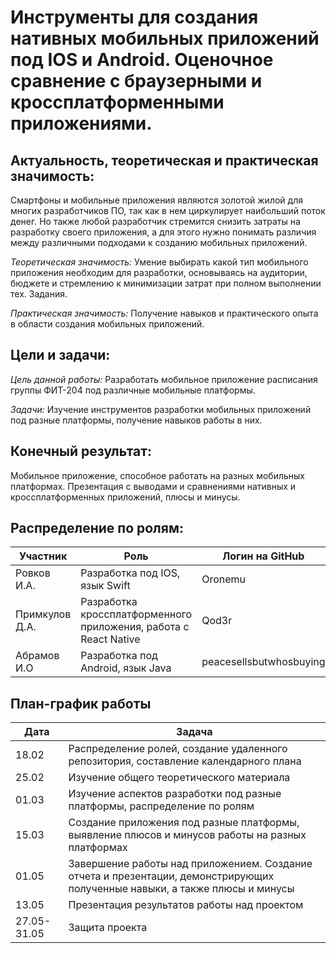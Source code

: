 # Инструменты для создания нативных мобильных приложений под IOS и Android. Оценочное сравнение с браузерными и кроссплатформенными приложениями.

## Актуальность, теоретическая и практическая значимость:
Смартфоны и мобильные приложения являются золотой жилой для многих разработчиков ПО, так как в нем циркулирует наибольший поток денег. 
Но также любой разработчик стремится снизить затраты на разработку своего приложения, а для этого нужно понимать различия между различными 
подходами к созданию мобильных приложений.

*Теоретическая значимость:* Умение выбирать какой тип мобильного приложения необходим для разработки, основываясь на аудитории, бюджете
и стремлению к минимизации затрат при полном выполнении тех. Задания.

*Практическая значимость:* Получение навыков и практического опыта в области создания мобильных приложений. 

## Цели и задачи:

*Цель данной работы:* Разработать мобильное приложение расписания группы ФИТ-204 под различные мобильные платформы.

*Задачи:* Изучение инструментов разработки мобильных приложений под разные платформы, получение навыков работы в них.

## Конечный результат:
Мобильное приложение, способное работать на разных мобильных платформах. Презентация с выводами и сравнениями нативных и кроссплатформенных приложений, плюсы и минусы.

## Распределение по ролям:

| Участник          | Роль                                                              | Логин на GitHub         |
|-------------------|-------------------------------------------------------------------|-------------------------|
| Ровков И.А.       | Разработка под IOS, язык Swift                                    | Oronemu                 |
| Примкулов Д.А.    | Разработка кроссплатформенного приложения, работа с React Native  | Qod3r                   |
| Абрамов И.О       | Разработка под Android, язык Java                                 | peacesellsbutwhosbuying |

## План-график работы

| Дата                 | Задача                                                                                                                      |
|----------------------|-----------------------------------------------------------------------------------------------------------------------------|
| 18.02                | Распределение ролей, создание удаленного репозитория, составление календарного плана                                        |
| 25.02                | Изучение общего теоретического материала                                                                                    |
| 01.03                | Изучение аспектов разработки под разные платформы, распределение по ролям                                                   |
| 15.03                | Создание приложения под разные платформы, выявление плюсов и минусов работы на разных платформах                            |
| 01.05                | Завершение работы над приложением. Создание отчета и презентации, демонстрирующих полученные навыки, а также плюсы и минусы |
| 13.05                | Презентация результатов работы над проектом                                                                                 |
| 27.05-31.05          | Защита проекта                                                                                                              |
